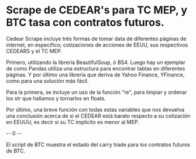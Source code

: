 # Scrape de CEDEAR's para TC MEP, y BTC tasa con contratos futuros.
Cedear Scrape incluye trés formas de tomar data de diferentes páginas de internet, 
en específico; cotizaciones de acciones de EEUU, sus respectivos CEDEARS y el TC MEP. 

Primero, utilizando la librería BeautifulSoup, ó BS4. Luego hay un ejemplar de como Pandas utiliza una estructura para encontrar tablas en diferentes páginas. 
Y por último una librería que deriva de Yahoo Finance, YFinance, como para una solución más fácil. 

Para la primera, se incluye un uso de la función "re", para limpiar y ordenar los str que hallamos y tornarlos en floats. 

Por último, una breve función con todas estas variables que nos devuelva una conclusión acerca de si el CEDEAR está barato respecto a su cotización en EEUUU, 
es decir si su TC implícito es menor al MEP. 

-- 0 --

El script de BTC muestra el estado del carry trade para los contratos futuros de BTC.
